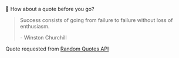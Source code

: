 📣 How about a quote before you go?

> Success consists of going from failure to failure without loss of enthusiasm.
>
> <p>- Winston Churchill</p>

Quote requested from [Random Quotes API](https://github.com/lukePeavey/quotable)
